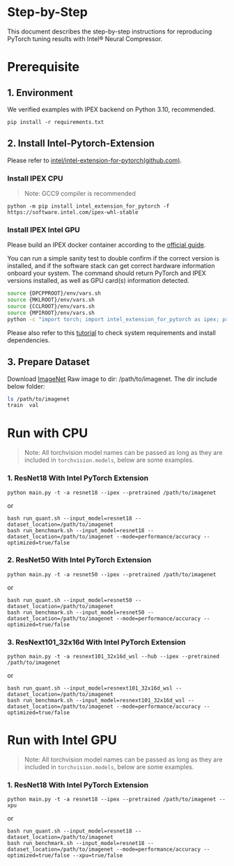 Step-by-Step
============

This document describes the step-by-step instructions for reproducing PyTorch tuning results with Intel® Neural Compressor.

# Prerequisite

## 1. Environment

We verified examples with IPEX backend on Python 3.10, recommended.

```shell
pip install -r requirements.txt
```

## 2. Install Intel-Pytorch-Extension

Please refer to [intel/intel-extension-for-pytorch(github.com)](https://github.com/intel/intel-extension-for-pytorch).

### Install IPEX CPU

   > Note: GCC9 compiler is recommended

   ```shell
   python -m pip install intel_extension_for_pytorch -f https://software.intel.com/ipex-whl-stable
   ```

### Install IPEX Intel GPU
Please build an IPEX docker container according to the [official guide](https://intel.github.io/intel-extension-for-pytorch/index.html#installation?platform=gpu&version=v2.1.30%2bxpu&os=linux%2fwsl2&package=docker).

You can run a simple sanity test to double confirm if the correct version is installed, and if the software stack can get correct hardware information onboard your system. The command should return PyTorch and IPEX versions installed, as well as GPU card(s) information detected.
```bash
source {DPCPPROOT}/env/vars.sh
source {MKLROOT}/env/vars.sh
source {CCLROOT}/env/vars.sh
source {MPIROOT}/env/vars.sh
python -c "import torch; import intel_extension_for_pytorch as ipex; print(torch.__version__); print(ipex.__version__); [print(f'[{i}]: {torch.xpu.get_device_properties(i)}') for i in range(torch.xpu.device_count())];"
```
Please also refer to this [tutorial](https://intel.github.io/intel-extension-for-pytorch/index.html#installation?platform=gpu&version=v2.1.30%2bxpu&os=linux%2fwsl2&package=conda) to check system requirements and install dependencies.

## 3. Prepare Dataset

Download [ImageNet](http://www.image-net.org/) Raw image to dir: /path/to/imagenet. The dir include below folder:

```bash
ls /path/to/imagenet
train  val
```

# Run with CPU

> Note: All torchvision model names can be passed as long as they are included in `torchvision.models`, below are some examples.

### 1. ResNet18 With Intel PyTorch Extension

```shell
python main.py -t -a resnet18 --ipex --pretrained /path/to/imagenet
```
or
```shell
bash run_quant.sh --input_model=resnet18 --dataset_location=/path/to/imagenet
bash run_benchmark.sh --input_model=resnet18 --dataset_location=/path/to/imagenet --mode=performance/accuracy --optimized=true/false
```

### 2. ResNet50 With Intel PyTorch Extension

```shell
python main.py -t -a resnet50 --ipex --pretrained /path/to/imagenet
```
or
```shell
bash run_quant.sh --input_model=resnet50 --dataset_location=/path/to/imagenet
bash run_benchmark.sh --input_model=resnet50 --dataset_location=/path/to/imagenet --mode=performance/accuracy --optimized=true/false
```

### 3. ResNext101_32x16d With Intel PyTorch Extension

```shell
python main.py -t -a resnext101_32x16d_wsl --hub --ipex --pretrained /path/to/imagenet
```
or
```shell
bash run_quant.sh --input_model=resnext101_32x16d_wsl --dataset_location=/path/to/imagenet
bash run_benchmark.sh --input_model=resnext101_32x16d_wsl --dataset_location=/path/to/imagenet --mode=performance/accuracy --optimized=true/false
```

# Run with Intel GPU

> Note: All torchvision model names can be passed as long as they are included in `torchvision.models`, below are some examples.

### 1. ResNet18 With Intel PyTorch Extension

```shell
python main.py -t -a resnet18 --ipex --pretrained /path/to/imagenet --xpu
```
or
```shell
bash run_quant.sh --input_model=resnet18 --dataset_location=/path/to/imagenet
bash run_benchmark.sh --input_model=resnet18 --dataset_location=/path/to/imagenet --mode=performance/accuracy --optimized=true/false --xpu=true/false
```
